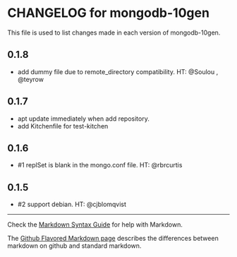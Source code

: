 # CHANGELOG for mongodb-10gen

This file is used to list changes made in each version of mongodb-10gen.

## 0.1.8

* add dummy file due to remote_directory compatibility. HT: @Soulou , @teyrow

## 0.1.7

* apt update immediately when add repository.
* add Kitchenfile for test-kitchen

## 0.1.6

*  #1 replSet is blank in the mongo.conf file. HT: @rbrcurtis

## 0.1.5

*  #2 support debian. HT: @cjblomqvist

- - - 
Check the [Markdown Syntax Guide](http://daringfireball.net/projects/markdown/syntax) for help with Markdown.

The [Github Flavored Markdown page](http://github.github.com/github-flavored-markdown/) describes the differences between markdown on github and standard markdown.
